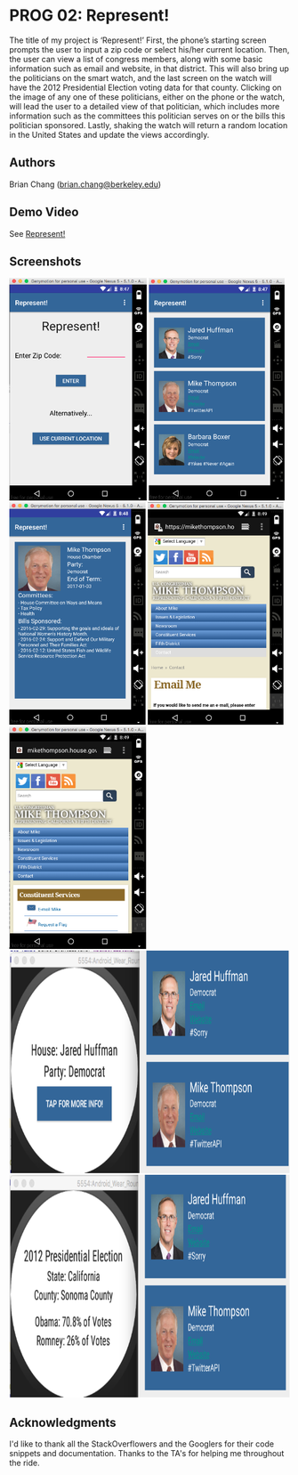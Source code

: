 # PROG 02: Represent!

The title of my project is ‘Represent!’ First, the phone’s starting screen prompts the user to input a zip code or select his/her current location. Then, the user can view a list of congress members, along with some basic information such as email and website, in that district. This will also bring up the politicians on the smart watch, and the last screen on the watch will have the 2012 Presidential Election voting data for that county. Clicking on the image of any one of these politicians, either on the phone or the watch, will lead the user to a detailed view of that politician, which includes more information such as the committees this politician serves on or the bills this politician sponsored. Lastly, shaking the watch will return a random location in the United States and update the views accordingly.

## Authors

Brian Chang ([brian.chang@berkeley.edu](mailto:brian.chang@berkeley.edu))

## Demo Video

See [Represent!](https://www.youtube.com/watch?v=_pBQVHYg5pk)

## Screenshots

<img src="screenshots/title.png" height="400" alt="Screenshot"/>
<img src="screenshots/congressional.png" height="400" alt="Screenshot"/>
<img src="screenshots/detailed.png" height="400" alt="Screenshot"/>
<img src="screenshots/email.png" height="400" alt="Screenshot"/>
<img src="screenshots/website.png" height="400" alt="Screenshot"/>
<img src="screenshots/watch1.png" height="400" alt="Screenshot"/>
<img src="screenshots/watch2.png" height="400" alt="Screenshot"/>

## Acknowledgments

I'd like to thank all the StackOverflowers and the Googlers for their code snippets
and documentation. Thanks to the TA's for helping me throughout the ride.